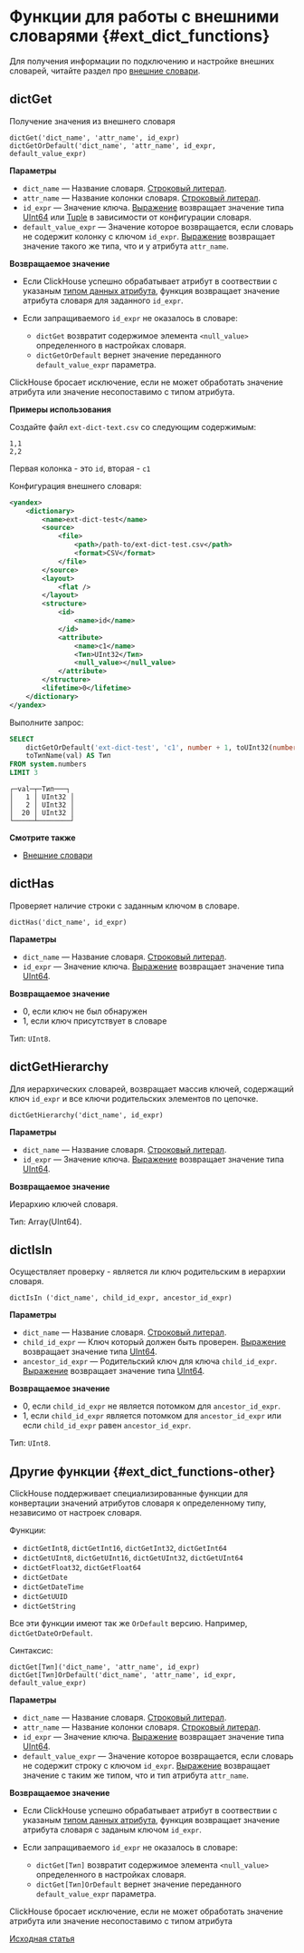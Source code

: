# Функции для работы с внешними словарями {#ext_dict_functions}

Для получения информации по подключению и настройке внешних словарей, читайте раздел про [внешние словари](../dicts/external_dicts.md).

## dictGet

Получение значения из внешнего словаря

```
dictGet('dict_name', 'attr_name', id_expr)
dictGetOrDefault('dict_name', 'attr_name', id_expr, default_value_expr)
```

**Параметры**

- `dict_name` — Название словаря. [Строковый литерал](../syntax.md#syntax-string-literal).
- `attr_name` — Название колонки словаря. [Строковый литерал](../syntax.md#syntax-string-literal).
- `id_expr` — Значение ключа. [Выражение](../syntax.md#syntax-expressions) возвращает значение типа [UInt64](../../data_types/int_uint.md) или [Tuple](../../data_types/tuple.md) в зависимости от конфигурации словаря.
- `default_value_expr` — Значение которое возвращается, если словарь не содержит колонку с ключом `id_expr`. [Выражение](../syntax.md#syntax-expressions) возвращает значение такого же типа, что и у атрибута `attr_name`.

**Возвращаемое значение**

- Если ClickHouse успешно обрабатывает атрибут в соотвествии с указаным [типом данных атрибута](../dicts/external_dicts_dict_structure.md#ext_dict_structure-attributes), функция возвращает значение атрибута словаря для заданного `id_expr`.
- Если запращиваемого `id_expr` не оказалось в словаре:

    - `dictGet` возвратит содержимое элемента `<null_value>` определенного в настройках словаря.
    - `dictGetOrDefault` вернет значение переданного `default_value_expr` параметра.

ClickHouse бросает исключение, если не может обработать значение атрибута или значение несопоставимо с типом атрибута.

**Примеры использования**

Создайте файл `ext-dict-text.csv` со следующим содержимым:

```text
1,1
2,2
```

Первая колонка - это `id`, вторая - `c1`

Конфигурация внешнего словаря:

```xml
<yandex>
    <dictionary>
        <name>ext-dict-test</name>
        <source>
            <file>
                <path>/path-to/ext-dict-test.csv</path>
                <format>CSV</format>
            </file>
        </source>
        <layout>
            <flat />
        </layout>
        <structure>
            <id>
                <name>id</name>
            </id>
            <attribute>
                <name>c1</name>
                <Тип>UInt32</Тип>
                <null_value></null_value>
            </attribute>
        </structure>
        <lifetime>0</lifetime>
    </dictionary>
</yandex>
```

Выполните запрос:

```sql
SELECT
    dictGetOrDefault('ext-dict-test', 'c1', number + 1, toUInt32(number * 10)) AS val,
    toТипName(val) AS Тип
FROM system.numbers
LIMIT 3
```
```text
┌─val─┬─Тип───┐
│   1 │ UInt32 │
│   2 │ UInt32 │
│  20 │ UInt32 │
└─────┴────────┘
```

**Смотрите также**

- [Внешние словари](../dicts/external_dicts.md)


## dictHas

Проверяет наличие строки с заданным ключом в словаре.

```
dictHas('dict_name', id_expr)
```

**Параметры**

- `dict_name` — Название словаря. [Строковый литерал](../syntax.md#syntax-string-literal).
- `id_expr` — Значение ключа. [Выражение](../syntax.md#syntax-expressions) возвращает значение типа [UInt64](../../data_types/int_uint.md).

**Возвращаемое значение**

- 0, если ключ не был обнаружен
- 1, если ключ присутствует в словаре

Тип: `UInt8`.

## dictGetHierarchy

Для иерархических словарей, возвращает массив ключей, содержащий ключ `id_expr` и все ключи родительских элементов по цепочке.

```
dictGetHierarchy('dict_name', id_expr)
```

**Параметры**

- `dict_name` — Название словаря. [Строковый литерал](../syntax.md#syntax-string-literal).
- `id_expr` — Значение ключа. [Выражение](../syntax.md#syntax-expressions) возвращает значение типа [UInt64](../../data_types/int_uint.md).

**Возвращаемое значение**

Иерархию ключей словаря.

Тип: Array(UInt64).

## dictIsIn

Осуществляет проверку - является ли ключ родительским в иерархии словаря.

`dictIsIn ('dict_name', child_id_expr, ancestor_id_expr)`

**Параметры**

- `dict_name` — Название словаря. [Строковый литерал](../syntax.md#syntax-string-literal).
- `child_id_expr` — Ключ который должен быть проверен. [Выражение](../syntax.md#syntax-expressions) возвращает значение типа [UInt64](../../data_types/int_uint.md).
- `ancestor_id_expr` — Родительский ключ для ключа `child_id_expr`. [Выражение](../syntax.md#syntax-expressions) возвращает значение типа [UInt64](../../data_types/int_uint.md).

**Возвращаемое значение**

- 0, если `child_id_expr` не является потомком для `ancestor_id_expr`.
- 1, если `child_id_expr` является потомком для `ancestor_id_expr` или если `child_id_expr` равен `ancestor_id_expr`.

Тип: `UInt8`.

## Другие функции {#ext_dict_functions-other}

ClickHouse поддерживает специализированные функции для конвертации значений атрибутов словаря к определенному типу, независимо от настроек словаря.

Функции:

- `dictGetInt8`, `dictGetInt16`, `dictGetInt32`, `dictGetInt64`
- `dictGetUInt8`, `dictGetUInt16`, `dictGetUInt32`, `dictGetUInt64`
- `dictGetFloat32`, `dictGetFloat64`
- `dictGetDate`
- `dictGetDateTime`
- `dictGetUUID`
- `dictGetString`

Все эти функции имеют так же `OrDefault` версию. Например, `dictGetDateOrDefault`.

Синтаксис:

```
dictGet[Тип]('dict_name', 'attr_name', id_expr)
dictGet[Тип]OrDefault('dict_name', 'attr_name', id_expr, default_value_expr)
```

**Параметры**

- `dict_name` — Название словаря. [Строковый литерал](../syntax.md#syntax-string-literal).
- `attr_name` — Название колонки словаря. [Строковый литерал](../syntax.md#syntax-string-literal).
- `id_expr` — Значение ключа. [Выражение](../syntax.md#syntax-expressions) возвращает значение типа [UInt64](../../data_types/int_uint.md).
- `default_value_expr` — Значение которое возвращается, если словарь не содержит строку с ключом `id_expr`. [Выражение](../syntax.md#syntax-expressions) возвращает значение с таким же типом, что и тип атрибута `attr_name`.

**Возвращаемое значение**

- Если ClickHouse успешно обрабатывает атрибут в соотвествии с указаным [типом данных атрибута](../dicts/external_dicts_dict_structure.md#ext_dict_structure-attributes), функция возвращает значение атрибута словаря с заданым ключом `id_expr`.
- Если запращиваемого `id_expr` не оказалось в словаре:

    - `dictGet[Тип]` возвратит содержимое элемента `<null_value>` определенного в настройках словаря.
    - `dictGet[Тип]OrDefault` вернет значение переданного `default_value_expr` параметра.

ClickHouse бросает исключение, если не может обработать значение атрибута или значение несопоставимо с типом атрибута

[Исходная статья](https://clickhouse.yandex/docs/en/query_language/functions/ext_dict_functions/) <!--hide-->
